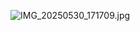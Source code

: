 ![IMG_20250530_171709.jpg](https://github.com/user-attachments/assets/16131867-911c-499a-906c-843e266bb6d7)

